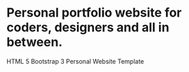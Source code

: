 # Personal portfolio website for coders, designers and all in between.
HTML 5 Bootstrap 3 Personal Website Template
